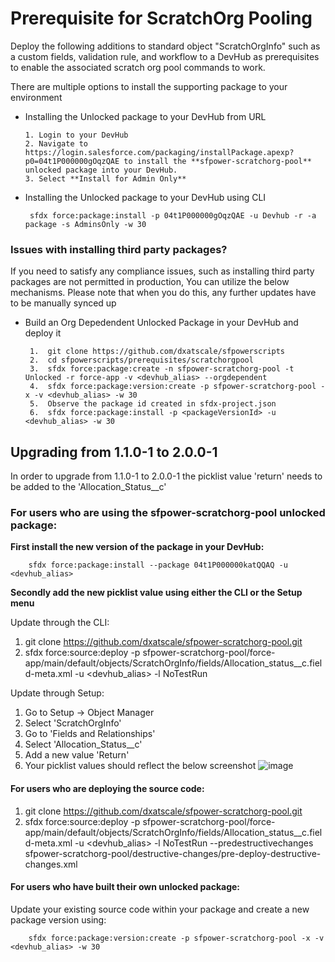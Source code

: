 # Prerequisite for ScratchOrg Pooling

Deploy the following additions to standard object "ScratchOrgInfo" such as a custom fields, validation rule, and workflow to a DevHub as prerequisites to enable the associated scratch org pool commands to work.

There are multiple options to install the supporting package to your environment

-  Installing the Unlocked package to your DevHub from URL

       1. Login to your DevHub
       2. Navigate to https://login.salesforce.com/packaging/installPackage.apexp?p0=04t1P000000gOqzQAE to install the **sfpower-scratchorg-pool** unlocked package into your DevHub.
       3. Select **Install for Admin Only**


-  Installing the Unlocked package to your DevHub using CLI


        sfdx force:package:install -p 04t1P000000gOqzQAE -u Devhub -r -a package -s AdminsOnly -w 30


### Issues with installing third party packages?


If you need to satisfy any compliance issues, such as installing third party packages are not permitted in production, You can utilize the below mechanisms. Please note that when you do this, any further updates have
to be manually synced up


-  Build an Org Depedendent Unlocked Package in your DevHub and deploy it


        1.  git clone https://github.com/dxatscale/sfpowerscripts
        2.  cd sfpowerscripts/prerequisites/scratchorgpool
        3.  sfdx force:package:create -n sfpower-scratchorg-pool -t Unlocked -r force-app -v <devhub_alias> --orgdependent
        4.  sfdx force:package:version:create -p sfpower-scratchorg-pool -x -v <devhub_alias> -w 30
        5.  Observe the package id created in sfdx-project.json
        6.  sfdx force:package:install -p <packageVersionId> -u <devhub_alias> -w 30

## Upgrading from 1.1.0-1 to 2.0.0-1

In order to upgrade from 1.1.0-1 to 2.0.0-1 the picklist value 'return' needs to be added to the 'Allocation_Status__c' 

### For users who are using the sfpower-scratchorg-pool unlocked package:

<b>First install the new version of the package in your DevHub: </b>

        sfdx force:package:install --package 04t1P000000katQQAQ -u <devhub_alias>

<b>Secondly add the new picklist value using either the CLI or the Setup menu</b>

Update through the CLI: 
1. git clone https://github.com/dxatscale/sfpower-scratchorg-pool.git
2. sfdx force:source:deploy -p sfpower-scratchorg-pool/force-app/main/default/objects/ScratchOrgInfo/fields/Allocation_status__c.field-meta.xml -u <devhub_alias> -l NoTestRun

Update through Setup: 
1. Go to Setup -> Object Manager
2. Select 'ScratchOrgInfo' 
3. Go to 'Fields and Relationships' 
4. Select 'Allocation_Status__c' 
5. Add a new value 'Return' 
6. Your picklist values should reflect the below screenshot 
![image](https://user-images.githubusercontent.com/63215232/174715103-316cabb2-d053-4812-9306-25521542be56.png)

#### For users who are deploying the source code: 

1. git clone https://github.com/dxatscale/sfpower-scratchorg-pool.git
2. sfdx force:source:deploy -p sfpower-scratchorg-pool/force-app/main/default/objects/ScratchOrgInfo/fields/Allocation_status__c.field-meta.xml -u <devhub_alias> -l NoTestRun --predestructivechanges sfpower-scratchorg-pool/destructive-changes/pre-deploy-destructive-changes.xml

#### For users who have built their own unlocked package: 

Update your existing source code within your package and create a new package version using:

        sfdx force:package:version:create -p sfpower-scratchorg-pool -x -v <devhub_alias> -w 30



